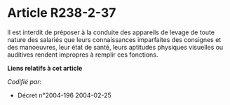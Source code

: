 # Article R238-2-37

Il est interdit de préposer à la conduite des appareils de levage de toute nature des salariés que leurs connaissances
imparfaites des consignes et des manoeuvres, leur état de santé, leurs aptitudes physiques visuelles ou auditives rendent
impropres à remplir ces fonctions.

**Liens relatifs à cet article**

_Codifié par_:

  - Décret n°2004-196 2004-02-25
